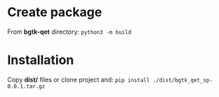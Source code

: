 # Create package
From **bgtk-qet** directory:
`python3 -m build`
# Installation
Copy **dist/** files or clone project and:
`pip install ./dist/bgtk_qet_sp-0.0.1.tar.gz`